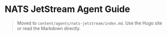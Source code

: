 # NATS JetStream Agent Guide

> Moved to `content/agents/nats-jetstream/index.md`. Use the Hugo site or read the Markdown directly.
